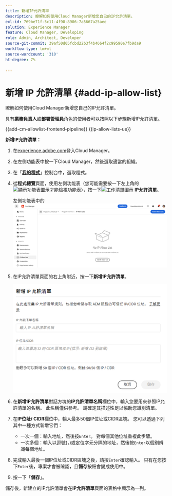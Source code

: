 ```yaml
---
title: 新增IP允許清單
description: 瞭解如何使用Cloud Manager新增您自己的IP允許清單。
exl-id: 769be71f-5c11-4f98-8906-7a5667a25aee
solution: Experience Manager
feature: Cloud Manager, Developing
role: Admin, Architect, Developer
source-git-commit: 39af50d05fcbd22b3f4b4664f2c99590e7fb9da9
workflow-type: tm+mt
source-wordcount: '310'
ht-degree: 7%

---
```



# 新增 IP 允許清單 {#add-ip-allow-list}

瞭解如何使用Cloud Manager新增您自己的IP允許清單。

具有&#x200B;**業務負責人**&#x200B;或&#x200B;**部署管理員**&#x200B;角色的使用者可以按照以下步驟新增IP允許清單。

{{add-cm-allowlist-frontend-pipeline}}
{{ip-allow-lists-ue}}

**新增IP允許清單：**

1. 在[experience.adobe.com](https://experience.adobe.com/experiencemanager/)登入Cloud Manager。

1. 在左側功能表中按一下Cloud Manager，然後選取適當的組織。

1. 在「**[我的程式](/help/implementing/cloud-manager/navigation.md#my-programs)**」控制台中，選取程式。

1. 從&#x200B;**程式總覽**&#x200B;頁面，使用左側功能表（您可能需要按一下左上角的![顯示功能表圖示](https://spectrum.adobe.com/static/icons/workflow_18/Smock_ShowMenu_18_N.svg)才能檢視功能表），按一下![工作清單圖示](https://spectrum.adobe.com/static/icons/workflow_18/Smock_TaskList_18_N.svg) **IP允許清單**。

   左側功能表中的![IP允許清單選項](/help/implementing/cloud-manager/assets/ip-allow-list/ip-allow-list-create.png)

1. 在IP允許清單頁面的右上角附近，按一下&#x200B;**新增IP允許清單**。

   ![新增 IP 允許清單對話框](/help/implementing/cloud-manager/assets/ip-allow-list/ip-allow-list-create02.png)

1. 在&#x200B;**新增IP允許清單**&#x200B;對話方塊的&#x200B;**IP允許清單名稱**&#x200B;欄位中，輸入您要用來參照IP允許清單的名稱。 此名稱僅供參考。 請確定其描述性足以協助您識別清單。

1. 在&#x200B;**IP位址/ CIDR**&#x200B;欄位中，輸入最多50個IP位址或CIDR區塊。 您可以透過下列其中一種方式新增它們：

   * 一次一個：輸入地址，然後按`Enter`。 對每個其他位址重複此步驟。
   * 一次多個：輸入以逗號(，)或定位字元分隔的地址，然後按`Enter`以個別辨識每個地址。

1. 完成輸入最後一個IP位址或CIDR區塊之後，請按`Enter`確認輸入。 只有在您按下`Enter`後，專案才會被確認，且&#x200B;**儲存**&#x200B;按鈕會變成使用中。

1. 按一下「**儲存**」。

儲存後，新建立的IP允許清單會在&#x200B;**IP允許清單**&#x200B;頁面的表格中顯示為一列。

